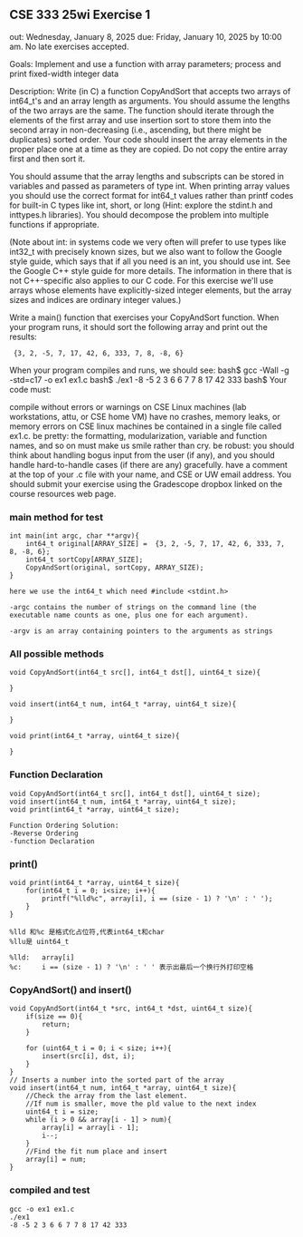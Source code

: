 ## CSE 333 25wi Exercise 1
out: Wednesday, January 8, 2025
due: Friday, January 10, 2025 by 10:00 am. No late exercises accepted.

Goals: Implement and use a function with array parameters; process and print fixed-width integer data

Description: Write (in C) a function CopyAndSort that accepts two arrays of int64_t's and an array length as arguments. You should assume the lengths of the two arrays are the same. The function should iterate through the elements of the first array and use insertion sort to store them into the second array in non-decreasing (i.e., ascending, but there might be duplicates) sorted order. Your code should insert the array elements in the proper place one at a time as they are copied. Do not copy the entire array first and then sort it.

You should assume that the array lengths and subscripts can be stored in variables and passed as parameters of type int. When printing array values you should use the correct format for int64_t values rather than printf codes for built-in C types like int, short, or long (Hint: explore the stdint.h and inttypes.h libraries). You should decompose the problem into multiple functions if appropriate.

(Note about int: in systems code we very often will prefer to use types like int32_t with precisely known sizes, but we also want to follow the Google style guide, which says that if all you need is an int, you should use int. See the Google C++ style guide for more details. The information in there that is not C++-specific also applies to our C code. For this exercise we'll use arrays whose elements have explicitly-sized integer elements, but the array sizes and indices are ordinary integer values.)

Write a main() function that exercises your CopyAndSort function. When your program runs, it should sort the following array and print out the results:

     {3, 2, -5, 7, 17, 42, 6, 333, 7, 8, -8, 6}
When your program compiles and runs, we should see:
    bash$ gcc -Wall -g -std=c17 -o ex1 ex1.c
    bash$ ./ex1
    -8 -5 2 3 6 6 7 7 8 17 42 333
    bash$
Your code must:

compile without errors or warnings on CSE Linux machines (lab workstations, attu, or CSE home VM)
have no crashes, memory leaks, or memory errors on CSE linux machines
be contained in a single file called ex1.c.
be pretty: the formatting, modularization, variable and function names, and so on must make us smile rather than cry.
be robust: you should think about handling bogus input from the user (if any), and you should handle hard-to-handle cases (if there are any) gracefully.
have a comment at the top of your .c file with your name, and CSE or UW email address.
You should submit your exercise using the Gradescope dropbox linked on the course resources web page.

### main method for test
```
int main(int argc, char **argv){
    int64_t original[ARRAY_SIZE] =  {3, 2, -5, 7, 17, 42, 6, 333, 7, 8, -8, 6};
    int64_t sortCopy[ARRAY_SIZE];
    CopyAndSort(original, sortCopy, ARRAY_SIZE);
}

here we use the int64_t which need #include <stdint.h>

-argc contains the number of strings on the command line (the
executable name counts as one, plus one for each argument).

-argv is an array containing pointers to the arguments as strings
```
### All possible methods
```
void CopyAndSort(int64_t src[], int64_t dst[], uint64_t size){

}

void insert(int64_t num, int64_t *array, uint64_t size){

}

void print(int64_t *array, uint64_t size){

}
```
### Function Declaration
```
void CopyAndSort(int64_t src[], int64_t dst[], uint64_t size);
void insert(int64_t num, int64_t *array, uint64_t size);
void print(int64_t *array, uint64_t size);

Function Ordering Solution:
-Reverse Ordering
-function Declaration
```
### print()
```
void print(int64_t *array, uint64_t size){
    for(int64_t i = 0; i<size; i++){
        printf("%lld%c", array[i], i == (size - 1) ? '\n' : ' ');
    }
}

%lld 和%c 是格式化占位符,代表int64_t和char
%llu是 uint64_t

%lld:   array[i]
%c:     i == (size - 1) ? '\n' : ' ' 表示出最后一个换行外打印空格
```
### CopyAndSort() and insert()
```
void CopyAndSort(int64_t *src, int64_t *dst, uint64_t size){
    if(size == 0){
        return;
    }

    for (uint64_t i = 0; i < size; i++){
        insert(src[i], dst, i);
    }
}
// Inserts a number into the sorted part of the array
void insert(int64_t num, int64_t *array, uint64_t size){
    //Check the array from the last element.
    //If num is smaller, move the pld value to the next index
    uint64_t i = size;
    while (i > 0 && array[i - 1] > num){
        array[i] = array[i - 1];
        i--;
    }
    //Find the fit num place and insert 
    array[i] = num;
}
```
### compiled and test
```
gcc -o ex1 ex1.c
./ex1
-8 -5 2 3 6 6 7 7 8 17 42 333
```